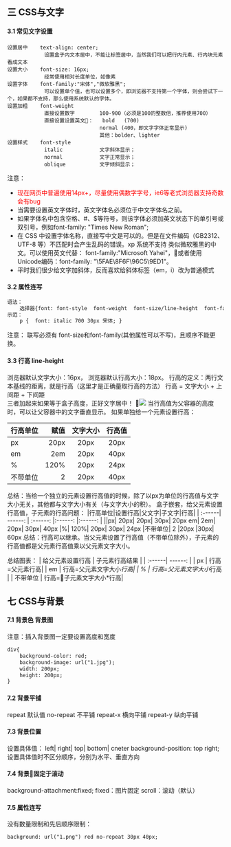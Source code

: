 ## 三 CSS与文字
#### 3.1 常见文字设置
```
设置居中    text-align: center;  
            设置盒子内文本居中，不能让标签居中，当然我们可以把行内元素、行内块元素看成文本
设置大小    font-size: 16px;
            经常使用相对长度单位，如像素
设置字体    font-family:"宋体","微软雅黑";
            可以设置单个值，也可以设置多个，即浏览器不支持第一个字体，则会尝试下一个，如果都不支持，那么使用系统默认的字体。
设置加粗    font-weight
            直接设置数字        100-900（必须是100的整数倍，推荐使用700）
            直接设置设置英文：   bold   (700)   
                              normal (400，即文字字体正常显示)
                              其他：bolder、lighter
设置样式    font-style
            italic            文字斜体显示；
            normal            文字正常显示；
            oblique           文字倾斜显示；
```
注意：
- <font color=red>现在网页中普遍使用14px+，尽量使用偶数字字号，ie6等老式浏览器支持奇数会有bug</font>
- 当需要设置英文字体时，英文字体名必须位于中文字体名之前。
- 如果字体名中包含空格、#、$等符号，则该字体必须加英文状态下的单引号或双引号，例如font-family: "Times New Roman";
- 在 CSS 中设置字体名称，直接写中文是可以的。但是在文件编码（GB2312、UTF-8 等）不匹配时会产生乱码的错误。xp 系统不支持 类似微软雅黑的中文。可以使用英文代替： font-family:"Microsoft Yahei"，或者使用Unicode编码：font-family: "\5FAE\8F6F\96C5\9ED1"。
- 平时我们很少给文字加斜体，反而喜欢给斜体标签（em，i）改为普通模式
#### 3.2 属性连写
```Html
语法：
    选择器{font: font-style  font-weight  font-size/line-height  font-family;}
示范：
    p {  font: italic 700 30px 宋体; }
```
注意： 联写必须有 font-size和font-family(其他属性可以不写)，且顺序不能更换。
#### 3.3 行高 line-height
浏览器默认文字大小：16px，
浏览器默认行高大小：18px。
行高的定义：两行文本基线的距离，就是行高（这里才是正确量取行高的方法）
行高 = 文字大小 + 上间距 + 下间距   
三者加起来如果等于盒子高度，正好文字居中！
![](/images/JavaScript/css-01.png)
当行高值为父容器的高度时，可以让父容器中的文字垂直显示。
如果单独给一个元素设置行高：

| 行高单位 | 赋值 | 文字大小 | 行高值 |
| :------| ------: | :------: |:------: |
| px | 20px | 20px |20px|
| em | 2em | 20px |40px|
| % | 120%	| 20px | 24px |
| 不带单位 | 2 | 20px | 40px |
总结：当给一个独立的元素设置行高值的时候，除了以px为单位的行高值与文字大小无关，其他都与文字大小有关（与文字大小的积）。
盒子嵌套，给父元素设置行高值，子元素的行高问题：
|行高单位|设置行高|父文字|子文字|行高|
| :------| ------: | :------: |:------: |:------: |
||px|	20px|	20px|	30px|	20px
em|	2em|	20px|	30px|	40px
|%|	120%|	20px|	30px|	24px
|不带单位|	2	|20px	|30px|	60px
总结：行高可以继承。当父元素设置了行高值（不带单位除外），子元素的行高值都是父元素行高值乘以父元素文字大小。

总结图表：
| 给父元素设置行高 | 子元素行高结果 | 
| :------| ------: | 
| px | 行高=父元素行高|
| em | 行高=父元素文字大小*行高|
| % | 行高=父元素文字大小*行高 |
| 不带单位 | 行高=子元素文字大小*行高|

## 七 CSS与背景
#### 7.1 背景色 背景图
注意：插入背景图一定要设置高度和宽度
```Html
div{
    background-color: red;
    background-image: url("1.jpg");
    width: 200px;
    height: 200px;
}
```
#### 7.2 背景平铺
repeat 		默认值 
no-repeat 	不平铺
repeat-x  	横向平铺
repeat-y 	纵向平铺
#### 7.3 背景位置
设置具体值： left| right| top| bottom| cneter
background-position: top right;	
设置具体值时不区分顺序，分别为水平、垂直方向
#### 7.4 背景固定于滚动
background-attachment:fixed;
fixed：图片固定   scroll：滚动（默认）
#### 7.5 属性连写
没有数量限制和先后顺序限制：
```html
background: url("1.png") red no-repeat 30px 40px;
```